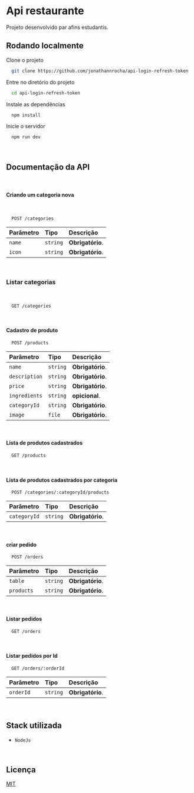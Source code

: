 # Api restaurante

Projeto desenvolvido par afins estudantis.


## Rodando localmente

Clone o projeto

```bash
  git clone https://github.com/jonathannrocha/api-login-refresh-token
```

Entre no diretório do projeto

```bash
  cd api-login-refresh-token
```

Instale as dependências

```bash
  npm install
```

Inicie o servidor

```bash
  npm run dev
```
<br>


## Documentação da API

<br>

#### Criando um categoria nova

<br>

```http
  POST /categories
```

| Parâmetro   | Tipo       | Descrição                           |
| :---------- | :--------- | :---------------------------------- |
| `name` | `string` | **Obrigatório**. |
| `icon` | `string` | **Obrigatório**. |

<br>

### Listar categorias

<br>

```http
  GET /categories
```
<br>

#### Cadastro de produto


```http
  POST /products
```

| Parâmetro   | Tipo       | Descrição                                   |
| :---------- | :--------- | :------------------------------------------ |
| `name`      | `string` | **Obrigatório**.  |
| `description`      | `string` | **Obrigatório**.  |
| `price`      | `string` | **Obrigatório**.  |
| `ingredients`      | `string` | **opicional**.  |
| `categoryId`      | `string` | **Obrigatório**.  |
| `image`      | `file` | **Obrigatório**.  |

<br>

#### Lista de produtos cadastrados

```http
  GET /products
```

<br>

#### Lista de produtos cadastrados por categoria

```http
  POST /categories/:categoryId/products
```

| Parâmetro   | Tipo       | Descrição                                   |
| :---------- | :--------- | :------------------------------------------ |
| `categoryId`      | `string` | **Obrigatório**.  |

<br>

#### criar pedido

```http
  POST /orders
```

| Parâmetro   | Tipo       | Descrição                                   |
| :---------- | :--------- | :------------------------------------------ |
| `table`      | `string` | **Obrigatório**.  |
| `products`      | `string` | **Obrigatório**.  |

<br>

#### Listar pedidos

```http
  GET /orders
```
<br>

#### Listar pedidos por Id

```http
  GET /orders/:orderId
```

| Parâmetro   | Tipo       | Descrição                                   |
| :---------- | :--------- | :------------------------------------------ |
| `orderId`      | `string` | **Obrigatório**.  |

<br>

## Stack utilizada

- `NodeJs`

<br>


## Licença

[MIT](https://choosealicense.com/licenses/mit/)
